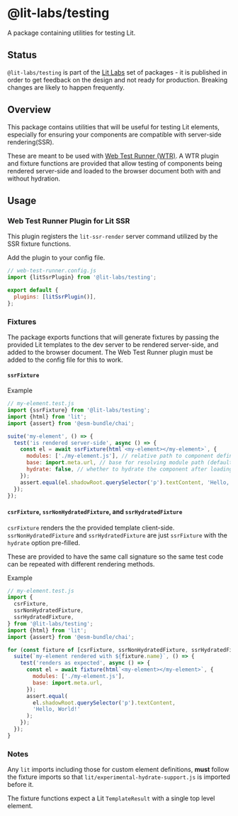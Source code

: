 # @lit-labs/testing

A package containing utilities for testing Lit.

## Status

`@lit-labs/testing` is part of the [Lit
Labs](https://lit.dev/docs/libraries/labs/) set of packages - it is published in
order to get feedback on the design and not ready for production. Breaking
changes are likely to happen frequently.

## Overview

This package contains utilities that will be useful for testing Lit elements,
especially for ensuring your components are compatible with server-side
rendering(SSR).

These are meant to be used with [Web Test Runner
(WTR)](https://modern-web.dev/docs/test-runner/overview/). A WTR plugin and
fixture functions are provided that allow testing of components being rendered
server-side and loaded to the browser document both with and without hydration.

## Usage

### Web Test Runner Plugin for Lit SSR

This plugin registers the `lit-ssr-render` server command utilized by the SSR
fixture functions.

Add the plugin to your config file.

```js
// web-test-runner.config.js
import {litSsrPlugin} from '@lit-labs/testing';

export default {
  plugins: [litSsrPlugin()],
};
```

### Fixtures

The package exports functions that will generate fixtures by passing the
provided Lit templates to the dev server to be rendered server-side, and
added to the browser document. The Web Test Runner plugin must be added to the
config file for this to work.

#### `ssrFixture`

Example

```js
// my-element.test.js
import {ssrFixture} from '@lit-labs/testing';
import {html} from 'lit';
import {assert} from '@esm-bundle/chai';

suite('my-element', () => {
  test('is rendered server-side', async () => {
    const el = await ssrFixture(html`<my-element></my-element>`, {
      modules: ['./my-element.js'], // relative path to component definition
      base: import.meta.url, // base for resolving module path (default: test file path)
      hydrate: false, // whether to hydrate the component after loading the document (default: true)
    });
    assert.equal(el.shadowRoot.querySelector('p').textContent, 'Hello, World!');
  });
});
```

#### `csrFixture`, `ssrNonHydratedFixture`, and `ssrHydratedFixture`

`csrFixture` renders the the provided template client-side.
`ssrNonHydratedFixture` and `ssrHydratedFixture` are just `ssrFixture` with the
`hydrate` option pre-filled.

These are provided to have the same call signature so the same test code can be
repeated with different rendering methods.

Example

```js
// my-element.test.js
import {
  csrFixture,
  ssrNonHydratedFixture,
  ssrHydratedFixture,
} from '@lit-labs/testing';
import {html} from 'lit';
import {assert} from '@esm-bundle/chai';

for (const fixture of [csrFixture, ssrNonHydratedFixture, ssrHydratedFixture]) {
  suite(`my-element rendered with ${fixture.name}`, () => {
    test('renders as expected', async () => {
      const el = await fixture(html`<my-element></my-element>`, {
        modules: ['./my-element.js'],
        base: import.meta.url,
      });
      assert.equal(
        el.shadowRoot.querySelector('p').textContent,
        'Hello, World!'
      );
    });
  });
}
```

### Notes

Any `lit` imports including those for custom element definitions, **must**
follow the fixture imports so that `lit/experimental-hydrate-support.js` is
imported before it.

The fixture functions expect a Lit `TemplateResult` with a single top level
element.
